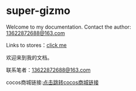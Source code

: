 # super-gizmo
Welcome to my documentation.
Contact the author: 13622872688@163.com

Links to stores：[click me ](https://store.cocos.com/#/resources/detail/2513)




欢迎来到我的文档。

联系笔者：13622872688@163.com

cocos商城链接:[点击跳转cocos商城链接](https://store.cocos.com/#/resources/detail/2513)

